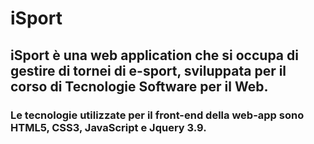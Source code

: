 # iSport

## iSport è una web application che si occupa di gestire di tornei di e-sport, sviluppata per il corso di Tecnologie Software per il Web.

### Le tecnologie utilizzate per il front-end della web-app sono HTML5, CSS3, JavaScript e Jquery 3.9. 

